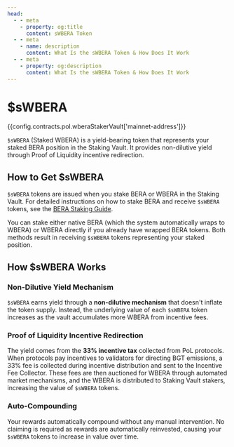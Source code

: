 ```yaml
---
head:
  - - meta
    - property: og:title
      content: sWBERA Token
  - - meta
    - name: description
      content: What Is the sWBERA Token & How Does It Work
  - - meta
    - property: og:description
      content: What Is the sWBERA Token & How Does It Work
---
```


<script setup>
  import Token from '@berachain/ui/Token';
  import config from '@berachain/config/constants.json';
</script>

# $sWBERA

<a target="_blank" :href="config.mainnet.dapps.berascan.url + 'address/' + config.contracts.pol.wberaStakerVault['mainnet-address']">{{config.contracts.pol.wberaStakerVault['mainnet-address']}}</a>

<ClientOnly>
  <Token title="$sWBERA" image="https://res.cloudinary.com/duv0g402y/image/upload/v1752588172/brand/swbera.png" />
</ClientOnly>

`$sWBERA` (Staked WBERA) is a yield-bearing token that represents your staked BERA position in the Staking Vault. It provides non-dilutive yield through Proof of Liquidity incentive redirection.

## How to Get $sWBERA

`$sWBERA` tokens are issued when you stake BERA or WBERA in the Staking Vault. For detailed instructions on how to stake BERA and receive `$sWBERA` tokens, see the [BERA Staking Guide](/learn/guides/bera-staking).

You can stake either native BERA (which the system automatically wraps to WBERA) or WBERA directly if you already have wrapped BERA tokens. Both methods result in receiving `$sWBERA` tokens representing your staked position.

## How $sWBERA Works

### Non-Dilutive Yield Mechanism

`$sWBERA` earns yield through a **non-dilutive mechanism** that doesn't inflate the token supply. Instead, the underlying value of each `$sWBERA` token increases as the vault accumulates more WBERA from incentive fees.

### Proof of Liquidity Incentive Redirection

The yield comes from the **33% incentive tax** collected from PoL protocols. When protocols pay incentives to validators for directing BGT emissions, a 33% fee is collected during incentive distribution and sent to the Incentive Fee Collector. These fees are then auctioned for WBERA through automated market mechanisms, and the WBERA is distributed to Staking Vault stakers, increasing the value of `$sWBERA` tokens.

### Auto-Compounding

Your rewards automatically compound without any manual intervention. No claiming is required as rewards are automatically reinvested, causing your `$sWBERA` tokens to increase in value over time.
